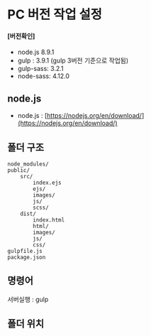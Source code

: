 # PC 버전 작업 설정


#### [버전확인]
- node.js 8.9.1 
- gulp : 3.9.1 (gulp 3버전 기준으로 작업됨)
- gulp-sass: 3.2.1
- node-sass: 4.12.0



## node.js 
 * node.js : [https://nodejs.org/en/download/](https://nodejs.org/en/download/)

## 폴더 구조
    node_modules/
    public/
    	src/
    	    index.ejs
    		ejs/
    		images/
    		js/
    		scss/
    	dist/
    		index.html
    		html/
    		images/
    		js/
    		css/
    gulpfile.js
    package.json

## 명령어
서버실행 : gulp

## 폴더 위치


